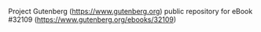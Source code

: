 Project Gutenberg (https://www.gutenberg.org) public repository for eBook #32109 (https://www.gutenberg.org/ebooks/32109)
